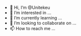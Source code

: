 - 👋 Hi, I’m @Unitekeu
- 👀 I’m interested in ...
- 🌱 I’m currently learning ...
- 💞️ I’m looking to collaborate on ...
- 📫 How to reach me ...

<!---
Unitekeu/Unitekeu is a ✨ special ✨ repository because its `README.md` (this file) appears on your GitHub profile.
You can click the Preview link to take a look at your changes.
--->

